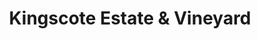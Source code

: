 ---
title: "Kingscote Estate & Vineyard"
url: /east-grinstead/kingscote-estate-and-vineyard/
shop: wine
---